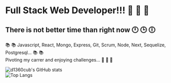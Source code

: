 # Full Stack Web Developer!!! :rocket: :rocket: :rocket:

## There is not better time than right now :clock12: :clock3: :clock6:
:books: :books: Javascript, React, Mongo, Express, Git, Scrum, Node, Next, Sequelize, Postgresql... :books: :books:  
Pivoting my carrer and enjoying challenges... :muscle: :muscle: :muscle:


![d1360cub's GitHub stats](https://github-readme-stats.vercel.app/api?username=d1360cub&show_icons=true&theme=vue-dark)  
![Top Langs](https://github-readme-stats.vercel.app/api/top-langs/?username=d1360cub&layout=compact&show_icons=true&theme=prussian)
